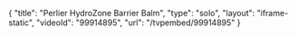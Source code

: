 {
    "title": "Perlier HydroZone Barrier Balm",
    "type": "solo",
    "layout": "iframe-static",
    "videoId": "99914895",
    "url": "\/tvpembed\/99914895"
}